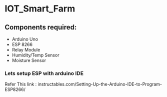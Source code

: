 # IOT_Smart_Farm

## Components required:
- Arduino Uno
- ESP 8266
- Relay Module
- Humidity/Temp Sensor
- Moisture Sensor

### Lets setup ESP with arduino IDE
Refer This link : instructables.com/Setting-Up-the-Arduino-IDE-to-Program-ESP8266/
